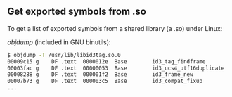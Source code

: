 ## Get exported symbols from .so

To get a list of exported symbols from a shared library (a .so) under Linux: 

*_objdump_* (included in GNU binutils):

```bash
$ objdump -T /usr/lib/libid3tag.so.0
00009c15 g    DF .text  0000012e  Base        id3_tag_findframe
00003fac g    DF .text  00000053  Base        id3_ucs4_utf16duplicate
00008288 g    DF .text  000001f2  Base        id3_frame_new
00007b73 g    DF .text  000003c5  Base        id3_compat_fixup
...
```